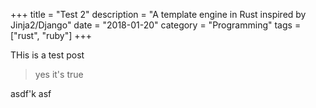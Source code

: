 +++
title = "Test 2"
description = "A template engine in Rust inspired by Jinja2/Django"
date = "2018-01-20"
category = "Programming"
tags = ["rust", "ruby"]
+++

THis is a test post

> yes it's true

asdf'k
asf